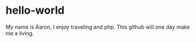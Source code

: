 # hello-world


My name is Aaron, I enjoy traveling and php. This github will one day make me a living.
